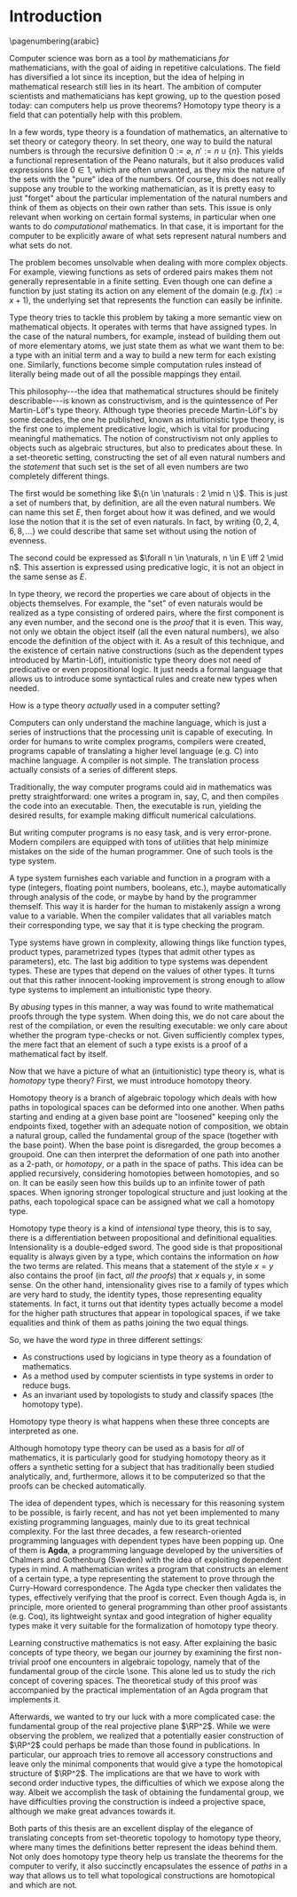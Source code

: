 # Introduction

\pagenumbering{arabic}

Computer science was born as a tool *by* mathematicians *for* mathematicians, with the goal of aiding in repetitive calculations.
The field has diversified a lot since its inception, but the idea of helping in mathematical research still lies in its heart.
The ambition of computer scientists and mathematicians has kept growing, up to the question posed today: can computers help us prove theorems?
Homotopy type theory is a field that can potentially help with this problem.

In a few words, type theory is a foundation of mathematics, an alternative to set theory or category theory.
In set theory, one way to build the natural numbers is through the recursive definition $0 := \varnothing$, $n' := n \cup \{n\}$.
This yields a functional representation of the Peano naturals, but it also produces valid expressions like $0 \in 1$, which are often unwanted, as they mix the nature of the sets with the "pure" idea of the numbers.
Of course, this does not really suppose any trouble to the working mathematician, as it is pretty easy to just "forget" about the particular implementation of the natural numbers and think of them as objects on their own rather than sets.
This issue is only relevant when working on certain formal systems, in particular when one wants to do *computational* mathematics.
In that case, it is important for the computer to be explicitly aware of what sets represent natural numbers and what sets do not.

The problem becomes unsolvable when dealing with more complex objects.
For example, viewing functions as sets of ordered pairs makes them not generally representable in a finite setting.
Even though one can define a function by just stating its action on any element of the domain (e.g. $f(x) := x + 1$), the underlying set that represents the function can easily be infinite.

Type theory tries to tackle this problem by taking a more semantic view on mathematical objects.
It operates with terms that have assigned types.
In the case of the natural numbers, for example, instead of building them out of more elementary atoms, we just state them as what we want them to be: a type with an initial term and a way to build a new term for each existing one.
Similarly, functions become simple computation rules instead of literally being made out of all the possible mappings they entail.

This philosophy---the idea that mathematical structures should be finitely describable---is known as constructivism, and is the quintessence of Per Martin-Löf's type theory.
Although type theories precede Martin-Löf's by some decades, the one he published, known as intuitionistic type theory, is the first one to implement predicative logic, which is vital for producing meaningful mathematics.
The notion of constructivism not only applies to objects such as algebraic structures, but also to predicates about these.
In a set-theoretic setting, constructing the set of all even natural numbers and the *statement* that such set is the set of all even numbers are two completely different things.

The first would be something like $\{n \in \naturals : 2 \mid n \}$.
This is just a set of numbers that, by definition, are all the even natural numbers.
We can name this set $E$, then forget about how it was defined, and we would lose the notion that it is the set of even naturals.
In fact, by writing $\{0,2,4,6,8,...\}$ we could describe that same set without using the notion of evenness.

The second could be expressed as $\forall n \in \naturals, n \in E \iff 2 \mid n$.
This assertion is expressed using predicative logic, it is not an object in the same sense as $E$.

In type theory, we record the properties we care about of objects in the objects themselves.
For example, the "set" of even naturals would be realized as a type consisting of ordered pairs, where the first component is any even number, and the second one is the *proof* that it is even.
This way, not only we obtain the object itself (all the even natural numbers), we also encode the definition of the object with it.
As a result of this technique, and the existence of certain native constructions (such as the dependent types introduced by Martin-Löf), intuitionistic type theory does not need of predicative or even propositional logic.
It just needs a formal language that allows us to introduce some syntactical rules and create new types when needed.

How is a type theory *actually* used in a computer setting?

Computers can only understand the machine language, which is just a series of instructions that the processing unit is capable of executing.
In order for humans to write complex programs, compilers were created, programs capable of translating a higher level language (e.g. C) into machine language.
A compiler is not simple.
The translation process actually consists of a series of different steps.

Traditionally, the way computer programs could aid in mathematics was pretty straightforward: one writes a program in, say, C, and then compiles the code into an executable.
Then, the executable is run, yielding the desired results, for example making difficult numerical calculations.

But writing computer programs is no easy task, and is very error-prone.
Modern compilers are equipped with tons of utilities that help minimize mistakes on the side of the human programmer.
One of such tools is the type system.

A type system furnishes each variable and function in a program with a type (integers, floating point numbers, booleans, etc.), maybe automatically through analysis of the code, or maybe by hand by the programmer themself.
This way it is harder for the human to mistakenly assign a wrong value to a variable.
When the compiler validates that all variables match their corresponding type, we say that it is type checking the program.

Type systems have grown in complexity, allowing things like function types, product types, parametrized types (types that admit other types as parameters), etc.
The last big addition to type systems was dependent types.
These are types that depend on the values of other types.
It turns out that this rather innocent-looking improvement is strong enough to allow type systems to implement an intuitionistic type theory.

By *abusing* types in this manner, a way was found to write mathematical proofs through the type system.
When doing this, we do not care about the rest of the compilation, or even the resulting executable: we only care about whether the program type-checks or not.
Given sufficiently complex types, the mere fact that an element of such a type exists is a proof of a mathematical fact by itself.

Now that we have a picture of what an (intuitionistic) type theory is, what is *homotopy* type theory?
First, we must introduce homotopy theory.

Homotopy theory is a branch of algebraic topology which deals with how paths in topological spaces can be deformed into one another.
When paths starting and ending at a given base point are "loosened" keeping only the endpoints fixed, together with an adequate notion of composition, we obtain a natural group, called the fundamental group of the space (together with the base point).
When the base point is disregarded, the group becomes a groupoid.
One can then interpret the deformation of one path into another as a 2-path, or *homotopy*, or a path in the space of paths.
This idea can be applied recursively, considering homotopies between homotopies, and so on.
It can be easily seen how this builds up to an infinite tower of path spaces.
When ignoring stronger topological structure and just looking at the paths, each topological space can be assigned what we call a homotopy type.

Homotopy type theory is a kind of *intensional* type theory, this is to say, there is a differentiation between propositional and definitional equalities.
Intensionality is a double-edged sword.
The good side is that propositional equality is always given by a type, which contains the information on *how* the two terms are related.
This means that a statement of the style $x = y$ also contains the proof (in fact, *all the proofs*) that $x$ equals $y$, in some sense.
On the other hand, intensionality gives rise to a family of types which are very hard to study, the identity types, those representing equality statements.
In fact, it turns out that identity types actually become a model for the higher path structures that appear in topological spaces, if we take equalities and think of them as paths joining the two equal things.

So, we have the word *type* in three different settings:

- As constructions used by logicians in type theory as a foundation of mathematics.
- As a method used by computer scientists in type systems in order to reduce bugs.
- As an invariant used by topologists to study and classify spaces (the homotopy type).

Homotopy type theory is what happens when these three concepts are interpreted as one.

Although homotopy type theory can be used as a basis for *all* of mathematics, it is particularly good for studying homotopy theory as it offers a synthetic setting for a subject that has traditionally been studied analytically, and, furthermore, allows it to be computerized so that the proofs can be checked automatically.

The idea of dependent types, which is necessary for this reasoning system to be possible, is fairly recent, and has not yet been implemented to many existing programming languages, mainly due to its great technical complexity.
For the last three decades, a few research-oriented programming languages with dependent types have been popping up.
One of them is **Agda**, a programming language developed by the universities of Chalmers and Gothenburg (Sweden) with the idea of exploiting dependent types in mind.
A mathematician writes a program that constructs an element of a certain type, a type representing the statement to prove through the Curry-Howard correspondence.
The Agda type checker then validates the types, effectively verifying that the proof is correct.
Even though Agda is, in principle, more oriented to general programming than other proof assistants (e.g. Coq), its lightweight syntax and good integration of higher equality types make it very suitable for the formalization of homotopy type theory.

Learning constructive mathematics is not easy.
After explaining the basic concepts of type theory, we began our journey by examining the first non-trivial proof one encounters in algebraic topology, namely that of the fundamental group of the circle \sone.
This alone led us to study the rich concept of covering spaces.
The theoretical study of this proof was accompanied by the practical implementation of an Agda program that implements it.

Afterwards, we wanted to try our luck with a more complicated case: the fundamental group of the real projective plane $\RP^2$.
While we were observing the problem, we realized that a potentially easier construction of $\RP^2$ could perhaps be made than those found in publications.
In particular, our approach tries to remove all accessory constructions and leave only the minimal components that would give a type the homotopical structure of $\RP^2$.
The implications are that we have to work with second order inductive types, the difficulties of which we expose along the way.
Albeit we accomplish the task of obtaining the fundamental group, we have difficulties proving the construction is indeed a projective space, although we make great advances towards it.

Both parts of this thesis are an excellent display of the elegance of translating concepts from set-theoretic topology to homotopy type theory, where many times the definitions better represent the ideas behind them.
Not only does homotopy type theory help us translate the theorems for the computer to verify, it also succinctly encapsulates the essence of *paths* in a way that allows us to tell what topological constructions are homotopical and which are not.
